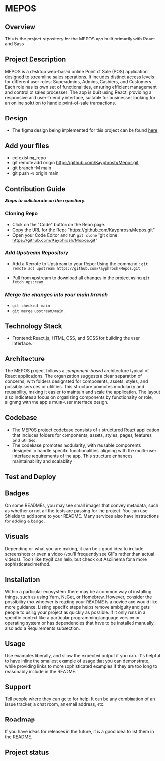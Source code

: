 # MEPOS

## Overview
This is the project repository for the MEPOS app built primarily with React and Sass 


## Project Description
MEPOS is a desktop web-based online Point of Sale (POS) application designed to streamline sales operations. It includes distinct access levels for different user roles: Superadmins, Admins, Cashiers, and Customers. Each role has its own set of functionalities, ensuring efficient management and control of sales processes. The app is built using React, providing a responsive and user-friendly interface, suitable for businesses looking for an online solution to handle point-of-sale transactions.

## Design
 - The figma design being implemented for this project can be found [here](https://www.figma.com/design/OPYkul3bQAoqAAYWdYYnsx/MEPOS?m=dev) 

## Add your files
* cd existing_repo
* git remote add origin https://github.com/Kayphrosh/Mepos.git
* git branch -M main
* git push -u origin main

 ## Contribution Guide
  **_Steps to collaborate on the repository._**
  ### Cloning Repo  
  * Click on the "Code" button on the Repo page.
  * Copy the URL for the Repo "https://github.com/Kayphrosh/Mepos.git"
  * Open your Code Editor and  run `git clone` "git clone https://github.com/Kayphrosh/Mepos.git"

 ### _Add Upstream Repository_
  * Add a Remote to Upstream to your Repo:
      Using the command : `git remote add upstream https://github.com/Kayphrosh/Mepos.git`

  * Pull from upstream to download all changes in the project using `git fetch upstream`
  
 ### _Merge the changes into your main branch_
  * `git checkout main`
  * `git merge upstream/main`.


## Technology Stack
* Frontend: React.js, HTML, CSS, and SCSS for building the user interface.

## Architecture
The MEPOS project follows a *component-based* architecture typical of React applications.
The organization suggests a clear separation of concerns, with folders designated for components, assets, styles, and possibly services or utilities. 
This structure promotes modularity and reusability, making it easier to maintain and scale the application. The layout also indicates a focus on organizing components by functionality or role, aligning with the app's multi-user interface design.


## Codebase
* The MEPOS project codebase consists of a structured React application that includes folders for components, assets, styles, pages, features and utilities. 
* The codebase promotes modularity, with reusable components designed to handle specific functionalities, aligning with the multi-user interface requirements of the app. This structure enhances maintainability and scalability

## Test and Deploy
## Badges
On some READMEs, you may see small images that convey metadata, such as whether or not all the tests are passing for the project. You can use Shields to add some to your README. Many services also have instructions for adding a badge.
## Visuals
Depending on what you are making, it can be a good idea to include screenshots or even a video (you'll frequently see GIFs rather than actual videos). Tools like ttygif can help, but check out Asciinema for a more sophisticated method.
## Installation
Within a particular ecosystem, there may be a common way of installing things, such as using Yarn, NuGet, or Homebrew. However, consider the possibility that whoever is reading your README is a novice and would like more guidance. Listing specific steps helps remove ambiguity and gets people to using your project as quickly as possible. If it only runs in a specific context like a particular programming language version or operating system or has dependencies that have to be installed manually, also add a Requirements subsection.
## Usage
Use examples liberally, and show the expected output if you can. It's helpful to have inline the smallest example of usage that you can demonstrate, while providing links to more sophisticated examples if they are too long to reasonably include in the README.
## Support
Tell people where they can go to for help. It can be any combination of an issue tracker, a chat room, an email address, etc.
## Roadmap
If you have ideas for releases in the future, it is a good idea to list them in the README.
## Project status
